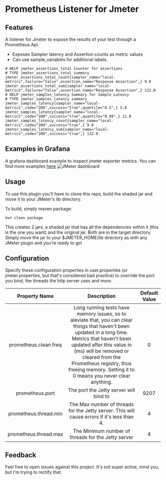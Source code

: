 # Prometheus Listener for Jmeter

## Features
A listener for Jmeter to expose the results of your test through a Prometheus Api.

* Exposes Sampler latency and Assertion counts as metric values
* Can use sample_variables for additional labels.

```
# HELP jmeter_assertions_total Counter for assertions
# TYPE jmeter_assertions_total summary
jmeter_assertions_total_count{sampler_name="local-metrics",failure="false",assertion_name="Response Assertion",} 9.0
jmeter_assertions_total_sum{sampler_name="local-metrics",failure="false",assertion_name="Response Assertion",} 132.0
# HELP jmeter_samples_latency Summary for Sample Latency
# TYPE jmeter_samples_latency summary
jmeter_samples_latency{sampler_name="local-metrics",code="200",success="true",quantile="0.5",} 5.0
jmeter_samples_latency{sampler_name="local-metrics",code="200",success="true",quantile="0.99",} 11.0
jmeter_samples_latency_count{sampler_name="local-metrics",code="200",success="true",} 9.0
jmeter_samples_latency_sum{sampler_name="local-metrics",code="200",success="true",} 132.0
```

## Examples in Grafana
A grafana dashboard example to inspect jmeter exporter metrics. You can find more examples [here](https://github.com/johrstrom/jmeter-prometheus-plugin/tree/master/dashboard)
![JMeter dashboard](/dashboard/JMeter_screen.png?raw=true "JMeter dashboard")

## Usage

To use this plugin you'll have to clone this repo, build the shaded jar and move it to your JMeter's lib directory.

To build, simply maven package:
```
mvn clean package
```
This creates 2 jars, a shaded jar that has all the dependencies within it (this is the one you want) and the original jar. Both are in the target directory.  Simply move the jar to your $JMETER_HOME/lib directory as with any JMeter plugin and you're ready to go!



## Configuration

Specify these configuration properties in user.properties (or jmeter.properties, but that's considered bad practice) to override the port you bind, the threads the http server uses and more.

|Property Name |Description|Default Value|
|:----------------:|:-------------------------------------------:|:------------------:|
prometheus.clean.freq|Long running tests have memory issues, so to aleviate that, you can clear things that haven't been updated in a long time. Metrics that haven't been updated after this value in (ms) will be removed or cleared from the Prometheus registry, thus freeing memory. Setting it to 0 means you never clear anything.| 0|
|prometheus.port      | The port the Jetty server will bind to | 9207 |
|prometheus.thread.min| The Max number of threads for the Jetty server. This will cause errors if it's less than 4. | 4|
|prometheus.thread.max| The Minimum number of threads for the Jetty server| 4|


## Feedback

Feel free to open issues against this project.  It's not super active, mind you, but I'm trying to rectify that.
